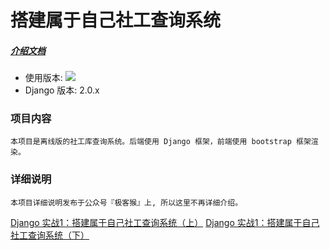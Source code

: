 
搭建属于自己社工查询系统
======

##### [介绍文档](https://github.com/monkey-soft/SocialRelations_Web/blob/master/README.md)

* 使用版本:  ![](https://img.shields.io/badge/Python-3.x-blue.svg)
* Django 版本: 2.0.x

### 项目内容
    本项目是离线版的社工库查询系统。后端使用 Django 框架，前端使用 bootstrap 框架渲染。

### 详细说明
    本项目详细说明发布于公众号『极客猴』上, 所以这里不再详细介绍。

[Django 实战1：搭建属于自己社工查询系统（上）](https://mp.weixin.qq.com/s/POGDebRH0_O_2tWwBgsU5A)
[Django 实战1：搭建属于自己社工查询系统（下）](https://mp.weixin.qq.com/s/SdkTUW3KW_rKdcxYBpzpdQ)
